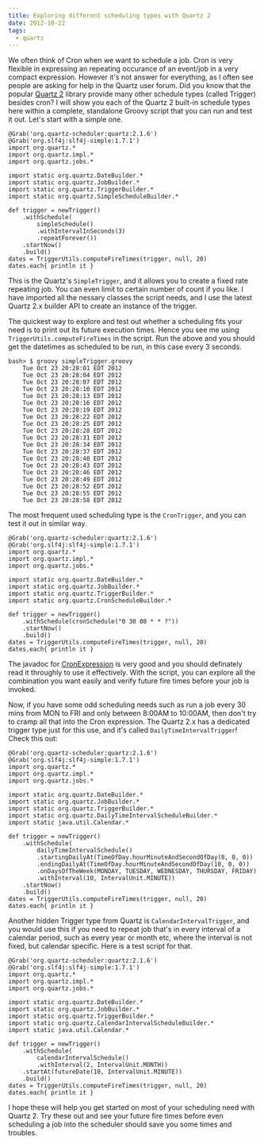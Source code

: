 ```yaml
---
title: Exploring different scheduling types with Quartz 2
date: 2012-10-22
tags:
  - quartz
---
```


We often think of Cron when we want to schedule a job. Cron is very flexible in expressing an repeating occurance of an event/job in a very compact expression. However it's not answer for everything, as I often see people are asking for help in the Quartz user forum. Did you know that the popular [Quartz 2](http://quartz-scheduler.org) library provide many other schedule types (called Trigger) besides cron? I will show you each of the Quartz 2 built-in schedule types here within a complete, standalone Groovy script that you can run and test it out. Let's start with a simple one.

    @Grab('org.quartz-scheduler:quartz:2.1.6')
    @Grab('org.slf4j:slf4j-simple:1.7.1')
    import org.quartz.*
    import org.quartz.impl.*
    import org.quartz.jobs.*
    
    import static org.quartz.DateBuilder.*
    import static org.quartz.JobBuilder.*
    import static org.quartz.TriggerBuilder.*
    import static org.quartz.SimpleScheduleBuilder.*
    
    def trigger = newTrigger()
        .withSchedule(
            simpleSchedule()
            .withIntervalInSeconds(3)
            .repeatForever())
        .startNow()
        .build()
    dates = TriggerUtils.computeFireTimes(trigger, null, 20)
    dates.each{ println it }
    

This is the Quartz's `SimpleTrigger`, and it allows you to create a fixed rate repeating job. You can even limit to certain number of count if you like. I have imported all the nessary classes the script needs, and I use the latest Quartz 2.x builder API to create an instance of the trigger.

The quickest way to explore and test out whether a scheduling fits your need is to print out its future execution times. Hence you see me using `TriggerUtils.computeFireTimes` in the script. Run the above and you should get the datetimes as scheduled to be run, in this case every 3 seconds.

    bash> $ groovy simpleTrigger.groovy
        Tue Oct 23 20:28:01 EDT 2012
        Tue Oct 23 20:28:04 EDT 2012
        Tue Oct 23 20:28:07 EDT 2012
        Tue Oct 23 20:28:10 EDT 2012
        Tue Oct 23 20:28:13 EDT 2012
        Tue Oct 23 20:28:16 EDT 2012
        Tue Oct 23 20:28:19 EDT 2012
        Tue Oct 23 20:28:22 EDT 2012
        Tue Oct 23 20:28:25 EDT 2012
        Tue Oct 23 20:28:28 EDT 2012
        Tue Oct 23 20:28:31 EDT 2012
        Tue Oct 23 20:28:34 EDT 2012
        Tue Oct 23 20:28:37 EDT 2012
        Tue Oct 23 20:28:40 EDT 2012
        Tue Oct 23 20:28:43 EDT 2012
        Tue Oct 23 20:28:46 EDT 2012
        Tue Oct 23 20:28:49 EDT 2012
        Tue Oct 23 20:28:52 EDT 2012
        Tue Oct 23 20:28:55 EDT 2012
        Tue Oct 23 20:28:58 EDT 2012
    

The most frequent used scheduling type is the `CronTrigger`, and you can test it out in similar way.

    @Grab('org.quartz-scheduler:quartz:2.1.6')
    @Grab('org.slf4j:slf4j-simple:1.7.1')
    import org.quartz.*
    import org.quartz.impl.*
    import org.quartz.jobs.*
    
    import static org.quartz.DateBuilder.*
    import static org.quartz.JobBuilder.*
    import static org.quartz.TriggerBuilder.*
    import static org.quartz.CronScheduleBuilder.*
    
    def trigger = newTrigger()
        .withSchedule(cronSchedule("0 30 08 * * ?"))
        .startNow()
        .build()
    dates = TriggerUtils.computeFireTimes(trigger, null, 20)
    dates.each{ println it }
    

The javadoc for [CronExpression](http://quartz-scheduler.org/api/2.1.5/org/quartz/CronExpression.html) is very good and you should definately read it throughly to use it effectively. With the script, you can explore all the combination you want easily and verify future fire times before your job is invoked.

Now, if you have some odd scheduling needs such as run a job every 30 mins from MON to FRI and only between 8:00AM to 10:00AM, then don't try to cramp all that into the Cron expression. The Quartz 2.x has a dedicated trigger type just for this use, and it's 
called `DailyTimeIntervalTrigger`! Check this out:

    @Grab('org.quartz-scheduler:quartz:2.1.6')
    @Grab('org.slf4j:slf4j-simple:1.7.1')
    import org.quartz.*
    import org.quartz.impl.*
    import org.quartz.jobs.*
    
    import static org.quartz.DateBuilder.*
    import static org.quartz.JobBuilder.*
    import static org.quartz.TriggerBuilder.*
    import static org.quartz.DailyTimeIntervalScheduleBuilder.*
    import static java.util.Calendar.*
    
    def trigger = newTrigger()
        .withSchedule(
            dailyTimeIntervalSchedule()
            .startingDailyAt(TimeOfDay.hourMinuteAndSecondOfDay(8, 0, 0))
            .endingDailyAt(TimeOfDay.hourMinuteAndSecondOfDay(10, 0, 0))
            .onDaysOfTheWeek(MONDAY, TUESDAY, WEDNESDAY, THURSDAY, FRIDAY)
            .withInterval(10, IntervalUnit.MINUTE))
        .startNow()
        .build()
    dates = TriggerUtils.computeFireTimes(trigger, null, 20)
    dates.each{ println it }
    

Another hidden Trigger type from Quartz is `CalendarIntervalTrigger`, and you would use this if you need to repeat job that's in every interval of a calendar period, such as every year or month etc, where the interval is not fixed, but calendar specific. Here is a test script for that.

    @Grab('org.quartz-scheduler:quartz:2.1.6')
    @Grab('org.slf4j:slf4j-simple:1.7.1')
    import org.quartz.*
    import org.quartz.impl.*
    import org.quartz.jobs.*
    
    import static org.quartz.DateBuilder.*
    import static org.quartz.JobBuilder.*
    import static org.quartz.TriggerBuilder.*
    import static org.quartz.CalendarIntervalScheduleBuilder.*
    import static java.util.Calendar.*
    
    def trigger = newTrigger()
        .withSchedule(
            calendarIntervalSchedule()
            .withInterval(2, IntervalUnit.MONTH))
        .startAt(futureDate(10, IntervalUnit.MINUTE))
        .build()
    dates = TriggerUtils.computeFireTimes(trigger, null, 20)
    dates.each{ println it }
    

I hope these will help you get started on most of your scheduling need with Quartz 2. Try these out and see your future fire times before even scheduling a job into the scheduler should save you some times and troubles.